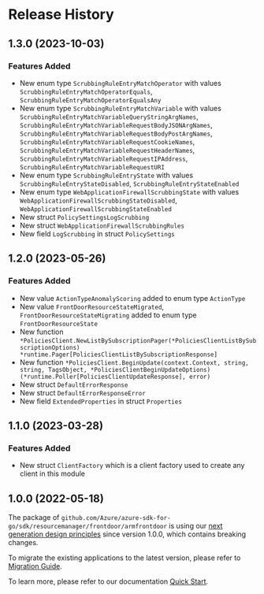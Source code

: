 # Release History

## 1.3.0 (2023-10-03)
### Features Added

- New enum type `ScrubbingRuleEntryMatchOperator` with values `ScrubbingRuleEntryMatchOperatorEquals`, `ScrubbingRuleEntryMatchOperatorEqualsAny`
- New enum type `ScrubbingRuleEntryMatchVariable` with values `ScrubbingRuleEntryMatchVariableQueryStringArgNames`, `ScrubbingRuleEntryMatchVariableRequestBodyJSONArgNames`, `ScrubbingRuleEntryMatchVariableRequestBodyPostArgNames`, `ScrubbingRuleEntryMatchVariableRequestCookieNames`, `ScrubbingRuleEntryMatchVariableRequestHeaderNames`, `ScrubbingRuleEntryMatchVariableRequestIPAddress`, `ScrubbingRuleEntryMatchVariableRequestURI`
- New enum type `ScrubbingRuleEntryState` with values `ScrubbingRuleEntryStateDisabled`, `ScrubbingRuleEntryStateEnabled`
- New enum type `WebApplicationFirewallScrubbingState` with values `WebApplicationFirewallScrubbingStateDisabled`, `WebApplicationFirewallScrubbingStateEnabled`
- New struct `PolicySettingsLogScrubbing`
- New struct `WebApplicationFirewallScrubbingRules`
- New field `LogScrubbing` in struct `PolicySettings`


## 1.2.0 (2023-05-26)
### Features Added

- New value `ActionTypeAnomalyScoring` added to enum type `ActionType`
- New value `FrontDoorResourceStateMigrated`, `FrontDoorResourceStateMigrating` added to enum type `FrontDoorResourceState`
- New function `*PoliciesClient.NewListBySubscriptionPager(*PoliciesClientListBySubscriptionOptions) *runtime.Pager[PoliciesClientListBySubscriptionResponse]`
- New function `*PoliciesClient.BeginUpdate(context.Context, string, string, TagsObject, *PoliciesClientBeginUpdateOptions) (*runtime.Poller[PoliciesClientUpdateResponse], error)`
- New struct `DefaultErrorResponse`
- New struct `DefaultErrorResponseError`
- New field `ExtendedProperties` in struct `Properties`


## 1.1.0 (2023-03-28)
### Features Added

- New struct `ClientFactory` which is a client factory used to create any client in this module


## 1.0.0 (2022-05-18)

The package of `github.com/Azure/azure-sdk-for-go/sdk/resourcemanager/frontdoor/armfrontdoor` is using our [next generation design principles](https://azure.github.io/azure-sdk/general_introduction.html) since version 1.0.0, which contains breaking changes.

To migrate the existing applications to the latest version, please refer to [Migration Guide](https://aka.ms/azsdk/go/mgmt/migration).

To learn more, please refer to our documentation [Quick Start](https://aka.ms/azsdk/go/mgmt).